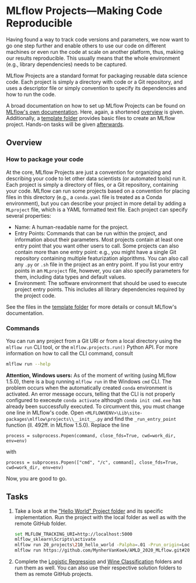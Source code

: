 # MLflow Projects&mdash;Making Code Reproducible
Having found a way to track code versions and parameters, we now want to go one step further and
enable others to use our code on different machines or even run the code at scale on another
platform, thus, making our results reproducible. This usually means that the whole environment
(e.g., library dependencies) needs to be captured.

MLflow Projects are a standard format for packaging reusable data science code. Each project is
simply a directory with code or a Git repository, and uses a descriptor file or simply convention to
specify its dependencies and how to run the code.

A broad documentation on how to set up MLflow Projects can be found on
[MLflow's own documentation](https://www.mlflow.org/docs/latest/projects.html#). Here, again, a
shortened [overview](#overview) is given. Additionally, a
[template folder](200_mlflow_project_template) provides basic files to create an MLflow project.
Hands-on tasks will be given [afterwards](#tasks).

## Overview
### How to package your code
At the core, MLflow Projects are just a convention for organizing and describing your code to let
other data scientists (or automated tools) run it. Each project is simply a directory of files, or a
Git repository, containing your code. MLflow can run some projects based on a convention for placing
files in this directory (e.g., a `conda.yaml` file is treated as a Conda environment), but you can
describe your project in more detail by adding a `MLproject` file, which is a YAML formatted text
file. Each project can specify several properties:
* Name:  A human-readable name for the project.
* Entry Points: Commands that can be run within the project, and information about their parameters.
  Most projects contain at least one entry point that you want other users to call. Some projects
  can also contain more than one entry point: e.g., you might have a single Git repository
  containing multiple featurization algorithms. You can also call any `.py` or `.sh` file in the
  project as an entry point. If you list your entry points in an `MLproject` file, however, you can
  also specify parameters for them, including data types and default values.
* Environment: The software environment that should be used to execute project entry points. This
  includes all library dependencies required by the project code.

See the files in the [template folder](./200_mlflow_project_template) for more details or consult
MLflow's documentation.

### Commands
You can run any project from a Git URI or from a local directory using the `mlflow run` CLI tool, or
the `mlflow.projects.run()` Python API. For more information on how to call the CLI command, consult
```bash
mlflow run --help
```
**Attention, Windows users:** As of the moment of writing (using MLflow 1.5.0), there is a bug
running `mlflow run` in the Windows `cmd` CLI. The problem occurs when the automatically created
`conda` environment is activated. An error message occurs, telling that the CLI is not properly
configured to execeute `conda activate` although `conda init cmd.exe` has already been successfully
executed. To circumvent this, you must change one line in MLflow's code. Open
`<MLFLOWVENV>\Lib\site-packages\mlflow\projects\\__init__.py` and find the `_run_entry_point`
function (ll. 492ff. in MLflow 1.5.0). Replace the line
```
process = subprocess.Popen(command, close_fds=True, cwd=work_dir, env=env)
```
with
```
process = subprocess.Popen(["cmd", "/c", command], close_fds=True, cwd=work_dir, env=env)
```
Now, you are good to go.

## Tasks
1. Take a look at the ["Hello World" Project folder](./210_hello_world) and its specific
   implementation. Run the project with the local folder as well as with the remote GitHub folder.
   ```bash
   set MLFLOW_TRACKING_URI=http://localhost:5000
   mlflow_sklearn\Scripts\activate
   mlflow run 20_projects\210_hello_world -Palpha=.01 -Prun_origin=LocalRun -Plog_artifact=True
   mlflow run https://github.com/MynherVanKoek/AMLD_2020_MLflow.git#20_projects/210_hello_world -Palpha=.01 -Prun_origin=GitRun -Plog_artifact=True
   ```
2. Complete the [Logistic Regression](./221_sklearn_logreg) and
   [Wine Classification](./231_sklearn_elasticnet_wine) folders and run them as well. You can also
   use their respective solution folders to them as remote GitHub projects.
